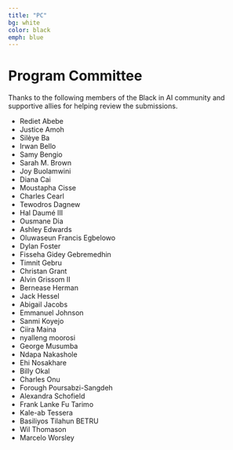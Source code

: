 ```yaml
---
title: "PC"
bg: white
color: black
emph: blue
---
```


# Program Committee

Thanks to the following members of the Black in AI community and supportive allies for helping review the submissions. 

 - Rediet Abebe
 - Justice Amoh
 - Silèye Ba
 - Irwan Bello
 - Samy Bengio
 - Sarah M. Brown
 - Joy Buolamwini
 - Diana Cai
 - Moustapha Cisse
 - Charles Cearl
 - Tewodros Dagnew
 - Hal Daumé III
 - Ousmane Dia
 - Ashley Edwards
 - Oluwaseun Francis Egbelowo
 - Dylan Foster
 - Fisseha Gidey Gebremedhin
 - Timnit Gebru
 - Christan Grant
 - Alvin Grissom II 
 - Bernease Herman
 - Jack Hessel
 - Abigail Jacobs
 - Emmanuel Johnson
 - Sanmi Koyejo
 - Ciira Maina
 - nyalleng moorosi
 - George Musumba
 - Ndapa Nakashole
 - Ehi Nosakhare
 - Billy Okal
 - Charles Onu
 - Forough Poursabzi-Sangdeh
 - Alexandra Schofield
 - Frank Lanke Fu Tarimo
 - Kale-ab Tessera
 - Basiliyos Tilahun BETRU
 - Wil Thomason
 - Marcelo Worsley